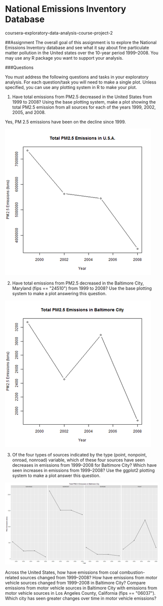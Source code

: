# National Emissions Inventory Database
coursera-exploratory-data-analysis-course-project-2

##Assignment
The overall goal of this assignment is to explore the National Emissions Inventory database and see what it say about fine particulate matter pollution in the United states over the 10-year period 1999–2008. You may use any R package you want to support your analysis.

###Questions

You must address the following questions and tasks in your exploratory analysis. For each question/task you will need to make a single plot. Unless specified, you can use any plotting system in R to make your plot.

1. Have total emissions from PM2.5 decreased in the United States from 1999 to 2008? Using the base plotting system, make a plot showing the total PM2.5 emission from all sources for each of the years 1999, 2002, 2005, and 2008.

Yes, PM 2.5 emissions have been on the decline since 1999. 


![alt text](https://github.com/StarGazer007/National_Emissions_Inventory_database-/blob/master/plot1.png "1999, 2002, 2005, and 2008")





2. Have total emissions from PM2.5 decreased in the Baltimore City, Maryland (fips == "24510") from 1999 to 2008? Use the base plotting system to make a plot answering this question.
 
![alt text](https://github.com/StarGazer007/National_Emissions_Inventory_database-/blob/master/plot2.png "1999, 2002, 2005, and 2008")

3. Of the four types of sources indicated by the type (point, nonpoint, onroad, nonroad) variable, which of these four sources have seen decreases in emissions from 1999–2008 for Baltimore City? Which have seen increases in emissions from 1999–2008? Use the ggplot2 plotting system to make a plot answer this question.

![alt text](https://github.com/StarGazer007/National_Emissions_Inventory_database-/blob/master/plot3.png "1999, 2002, 2005, and 2008")


Across the United States, how have emissions from coal combustion-related sources changed from 1999–2008?
How have emissions from motor vehicle sources changed from 1999–2008 in Baltimore City?
Compare emissions from motor vehicle sources in Baltimore City with emissions from motor vehicle sources in Los Angeles County, California (fips == "06037"). Which city has seen greater changes over time in motor vehicle emissions?
